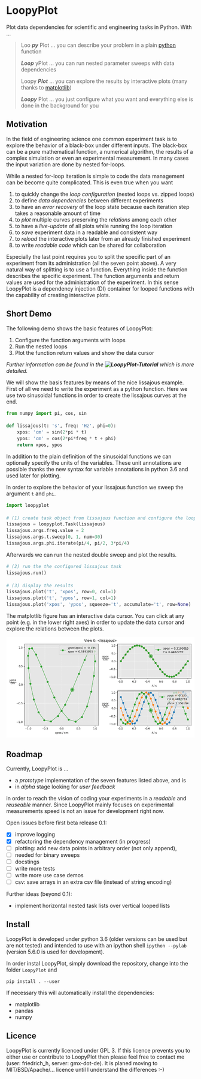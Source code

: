 LoopyPlot
=========

Plot data dependencies for scientific and engineering tasks in Python. With ...

> Loo **_py_** Plot ... you can describe your problem in a plain
> [python](https://www.python.org) function
>
> **_Loop_** yPlot ... you can run nested parameter sweeps with data
> dependencies
>
> Loopy **_Plot_** ... you can explore the results by interactive plots
> (many thanks to [matplotlib](https://matplotlib.org/))
>
> **_Loopy_** Plot ... you just configure what you want and everything
> else is done in the background for you


Motivation
----------

In the field of engineering science one common experiment task is to
explore the behavior of a black-box under different inputs. The
black-box can be a pure mathematical function, a numerical algorithm,
the results of a complex simulation or even an experimental measurement.
In many cases the input variation are done by nested for-loops.

While a nested for-loop iteration is simple to code the data management
can be become quite complicated. This is even true when you want

1.  to quickly change the *loop configuration* (nested loops vs. zipped
  loops)
2.  to define *data dependencies* between different experiments
3.  to have an *error recovery* of the loop state because each
  iteration step takes a reasonable amount of time
4.  to *plot* multiple curves preserving the *relations* among each other
5.  to have a *live-update* of all plots while running the loop iteration
6.  to *save* experiment data in a readable and consistent way
7.  to *reload* the interactive plots later from an already finished
   experiment
8.  to write *readable code* which can be shared for collaboration

Especially the last point requires you to split the specific part of
an experiment from its administration (all the seven point above). A very
natural way of splitting is to use a function. Everything inside the
function describes the specific experiment. The function arguments and
return values are used for the administration of the experiment.
In this sense LoopyPlot is a dependency injection (DI) container for
looped functions with the capability of creating interactive plots.


Short Demo
-----------

The following demo shows the basic features of LoopyPlot:

1. Configure the function arguments with loops
2. Run the nested loops
3. Plot the function return values and show the data cursor

*Further information can be found in the
**![LoopyPlot-Tutorial](./tutorial.ipynb)**
which is more detailed.*

We will show the basis features by means of the nice lissajous example.
First of all we need to write the experiment as a python function.
Here we use two sinusoidal functions in order to create the lissajous
curves at the end.

```python
from numpy import pi, cos, sin

def lissajous(t: 's', freq: 'Hz', phi=0):
    xpos: 'cm' = sin(2*pi * t)
    ypos: 'cm' = cos(2*pi*freq * t + phi)
    return xpos, ypos
```

In addition to the plain definition of the sinusoidal functions we can
optionally specify the units of the variables. These unit annotations are
possible thanks the new syntax for variable annotations in python 3.6
and used later for plotting.

In order to explore the behavior of your lissajous function we
sweep the argument `t` and `phi`.

```python
import loopyplot

# (1) create task object from lissajous function and configure the loops
lissajous = loopyplot.Task(lissajous)
lissajous.args.freq.value = 2
lissajous.args.t.sweep(0, 1, num=30)
lissajous.args.phi.iterate(pi/4, pi/2, 3*pi/4)

```

Afterwards we can run the nested double sweep and plot the results.


```python
# (2) run the the configured lissajous task
lissajous.run()

# (3) display the results
lissajous.plot('t', 'xpos', row=0, col=1)
lissajous.plot('t', 'ypos', row=1, col=1)
lissajous.plot('xpos', 'ypos', squeeze='t', accumulate='t', row=None)
```

The matplotlib figure has an interactive data cursor.
You can click at any point (e.g. in the lower right axes) in order to
update the data cursor and explore the relations between the plots.

![Lissajous](./examples/lissajous.gif)


Roadmap
-------

Currently, LoopyPlot is ...

* a *prototype* implementation of the seven features listed above, and is
* in *alpha* stage looking for *user feedback*

in order to reach the vision of coding your experiments in a
*readable* and *reuseable* manner. Since LoopyPlot mainly focuses on
experimental measurements speed is not an issue for development
right now.

Open issues before first beta release 0.1:
- [x] improve logging
- [x] refactoring the dependency management (in progress)
- [ ] plotting: add new data points in arbitrary order (not only append),
- [ ] needed for binary sweeps
- [ ] docstings
- [ ] write more tests
- [ ] write more use case demos
- [ ] csv: save arrays in an extra csv file (instead of string encoding)

Further ideas (beyond 0.1):
* implement horizontal nested task lists over vertical looped lists


Install
-------

LoopyPlot is developed under python 3.6
(older versions can be used but are not tested)
and intended to use with an ipython shell `ipython --pylab`
(version 5.6.0 is used for development).

In order instal LoopyPlot, simply download the repository, change into
the folder `LoopyPlot` and

    pip install . --user

If necessary this will automatically install the dependencies:

* matplotlib
* pandas
* numpy


Licence
-------

LoopyPlot is currently licenced under GPL 3. If this licence prevents you
to either use or contribute to LoopyPlot then please feel free to
contact me (&#117;&#115;&#101;&#114;:&#032;&#102;&#114;&#105;&#101;&#100;&#114;&#105;&#099;&#104;&#095;&#104;,&#032;&#115;&#101;&#114;&#118;&#101;&#114;:&#032;&#103;&#109;&#120;&#045;&#100;&#111;&#116;&#045;&#100;&#101;).
It is planed moving to MIT/BSD/Apache/... licence until I understand
the differences :-)
